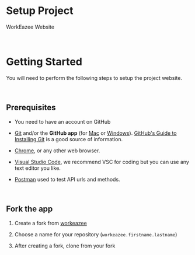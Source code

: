 # Setup Project
WorkEazee Website

<br/>

# Getting Started

You will need to perform the following steps to setup the project website.

<br/>

## Prerequisites

- You need to have an account on GitHub

* [Git](https://git-scm.com) and/or the **GitHub app** (for [Mac](https://mac.github.com) or [Windows](https://windows.github.com)). [GitHub's Guide to Installing Git](https://help.github.com/articles/set-up-git) is a good source of information.

- [Chrome](https://www.google.com/chrome/browser/desktop/index.html), or any other web browser.

- [Visual Studio Code](https://code.visualstudio.com/), we recommend VSC for coding but you can use any text editor you like.

- [Postman](https://www.getpostman.com/) used to test API urls and methods.

<br/>

## Fork the app

1. Create a fork from [workeazee](https://github.com/workeazee/workeazee.github.io.git)

2. Choose a name for your repository (`workeazee.firstname.lastname`)

3. After creating a fork, clone from your fork

<br/>
